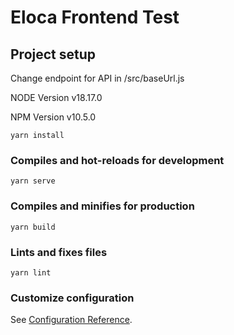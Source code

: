 # Eloca Frontend Test

## Project setup

Change endpoint for API in /src/baseUrl.js 

NODE Version v18.17.0

NPM Version  v10.5.0

```
yarn install
```

### Compiles and hot-reloads for development
```
yarn serve
```

### Compiles and minifies for production
```
yarn build
```

### Lints and fixes files
```
yarn lint
```

### Customize configuration
See [Configuration Reference](https://cli.vuejs.org/config/).
